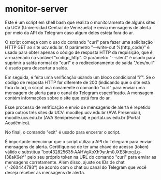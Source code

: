 # monitor-server
Este é um script em shell bash que realiza o monitoramento de alguns sites da UCV (Universidad Central de Venezuela) e envia mensagens de alerta por meio da API do Telegram caso algum deles esteja fora do ar.

O script começa com o uso do comando "curl" para fazer uma solicitação HTTP GET ao site ucv.edu.br. O parâmetro "--write-out %{http_code}" é usado para obter apenas o código de resposta HTTP da requisição, que é armazenado na variável "codigo_http". O parâmetro "--silent" é usado para suprimir a saída normal do "curl" e o redirecionamento de saída "/dev/null" é usado para descartar a saída.

Em seguida, é feita uma verificação usando um bloco condicional "if". Se o código de resposta HTTP for diferente de 200 (indicando que o site está fora do ar), o script usa novamente o comando "curl" para enviar uma mensagem de alerta para o canal do Telegram especificado. A mensagem contém informações sobre o site que está fora do ar.

Esse processo de verificação e envio de mensagens de alerta é repetido para outros três sites da UCV: moodlep.ucv.edu.br (AVA Presencial), moodle.ucv.edu.br (AVA Semipresencial) e portal.ucv.edu.br (Portal Acadêmico).

No final, o comando "exit" é usado para encerrar o script.

É importante mencionar que o script utiliza a API do Telegram para enviar mensagens de alerta. Certifique-se de ter uma chave de acesso (token) válido e substitua "bot432825635:AAHVgXpXh9yrJm0JXE3ktoqjLg-I38aK6eY" pelo seu próprio token na URL do comando "curl" para enviar as mensagens corretamente. Além disso, ajuste os IDs de chat ("-260444793") de acordo com o chat ou canal do Telegram que você deseja receber as mensagens de alerta.
